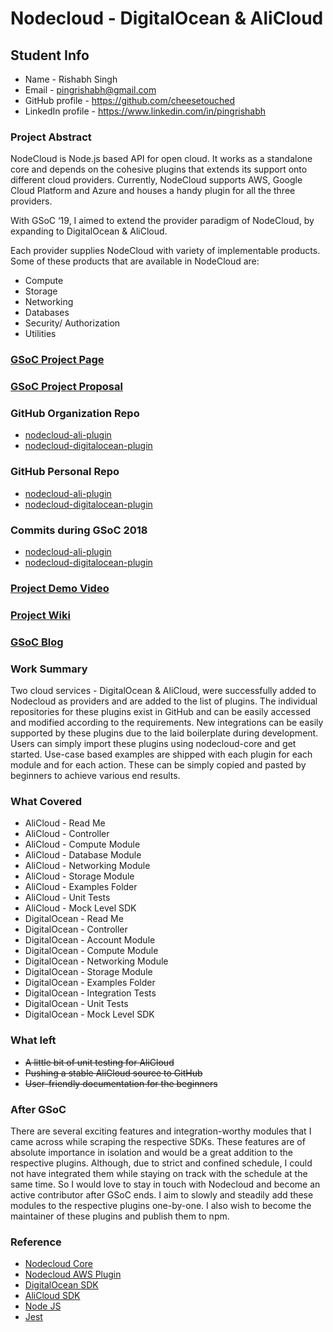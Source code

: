 # Nodecloud - DigitalOcean & AliCloud

## Student Info
  * Name - Rishabh Singh
  * Email - pingrishabh@gmail.com
  * GitHub profile - https://github.com/cheesetouched
  * LinkedIn profile - https://www.linkedin.com/in/pingrishabh
  
### Project Abstract
NodeCloud is Node.js based API for open cloud. It works as a standalone core and depends on the cohesive plugins that extends its support onto different cloud providers. Currently, NodeCloud supports AWS, Google Cloud Platform and Azure and houses a handy plugin for all the three providers.

With GSoC ‘19, I aimed to extend the provider paradigm of NodeCloud, by expanding to DigitalOcean & AliCloud.

Each provider supplies NodeCloud with variety of implementable products. Some of these products that are available in NodeCloud are:
  * Compute
  * Storage
  * Networking
  * Databases
  * Security/ Authorization
  * Utilities


### [GSoC Project Page](https://summerofcode.withgoogle.com/projects/#4928846581727232)

### [GSoC Project Proposal](https://docs.google.com/document/d/1ApSt8RShhIczdwSi-a-IYj7N4HKnRDWpSe20vFWYCTw/edit?usp=sharing)

### GitHub Organization Repo
  * [nodecloud-ali-plugin](https://github.com/cloudlibz/nodecloud-ali-plugin)
  * [nodecloud-digitalocean-plugin](https://github.com/cloudlibz/nodecloud-digitalocean-plugin)

### GitHub Personal Repo
  * [nodecloud-ali-plugin](https://github.com/Cheesetouched/nodecloud-ali-plugin)
  * [nodecloud-digitalocean-plugin](https://github.com/Cheesetouched/nodecloud-digitalocean-plugin)

### Commits during GSoC 2018
  * [nodecloud-ali-plugin](https://github.com/cloudlibz/nodecloud-ali-plugin/commits?author=Cheesetouched)
  * [nodecloud-digitalocean-plugin](https://github.com/cloudlibz/nodecloud-digitalocean-plugin/commits?author=Cheesetouched)

### [Project Demo Video](http://LinkToDemoVideo)

### [Project Wiki](https://github.com/cloudlibz/nodecloud/projects/3)

### [GSoC Blog](https://medium.com/nodecloud-19)

### Work Summary
Two cloud services - DigitalOcean & AliCloud, were successfully added to Nodecloud as providers and are added to the list of plugins. The individual repositories for these plugins exist in GitHub and can be easily accessed and modified according to the requirements. New integrations can be easily supported by these plugins due to the laid boilerplate during development. Users can simply import these plugins using nodecloud-core and get started. Use-case based examples are shipped with each plugin for each module and for each action. These can be simply copied and pasted by beginners to achieve various end results. 

### What Covered
  * AliCloud - Read Me
  * AliCloud - Controller
  * AliCloud - Compute Module
  * AliCloud - Database Module
  * AliCloud - Networking Module
  * AliCloud - Storage Module
  * AliCloud - Examples Folder
  * AliCloud - Unit Tests
  * AliCloud - Mock Level SDK
  * DigitalOcean - Read Me
  * DigitalOcean - Controller
  * DigitalOcean - Account Module
  * DigitalOcean - Compute Module
  * DigitalOcean - Networking Module
  * DigitalOcean - Storage Module
  * DigitalOcean - Examples Folder
  * DigitalOcean - Integration Tests
  * DigitalOcean - Unit Tests
  * DigitalOcean - Mock Level SDK

### What left
  * <del> A little bit of unit testing for AliCloud
  * <del> Pushing a stable AliCloud source to GitHub
  * <del> User-friendly documentation for the beginners

### After GSoC
There are several exciting features and integration-worthy modules that I came across while scraping the respective SDKs. These features are of absolute importance in isolation and would be a great addition to the respective plugins. Although, due to strict and confined schedule, I could not have integrated them while staying on track with the schedule at the same time. So I would love to stay in touch with Nodecloud and become an active contributor after GSoC ends. I aim to slowly and steadily add these modules to the respective plugins one-by-one. I also wish to become the maintainer of these plugins and publish them to npm.

### Reference
* [Nodecloud Core](https://github.com/cloudlibz/nodecloud)
* [Nodecloud AWS Plugin](https://github.com/cloudlibz/nodecloud-aws-plugin)
* [DigitalOcean SDK](https://www.npmjs.com/package/digitalocean)
* [AliCloud SDK](https://www.npmjs.com/package/@alicloud/pop-core)
* [Node JS](https://nodejs.org/en)
* [Jest](https://jestjs.io)
